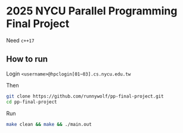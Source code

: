 # 2025 NYCU Parallel Programming Final Project
Need `c++17`

## How to run
Login `<username>@hpclogin[01~03].cs.nycu.edu.tw`

Then
```sh
git clone https://github.com/runnywolf/pp-final-project.git
cd pp-final-project
```

Run
```sh
make clean && make && ./main.out
```
